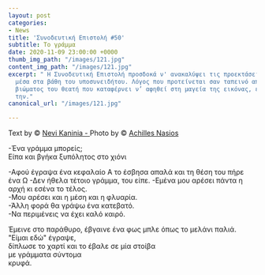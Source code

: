 ```yaml
---
layout: post
categories:
- News
title: 'Συνοδευτική Επιστολή #50'
subtitle: Το γράμμα
date: 2020-11-09 23:00:00 +0000
thumb_img_path: "/images/121.jpg"
content_img_path: "/images/121.jpg"
excerpt: " Η Συνοδευτική Επιστολή προσδοκά ν' ανακαλύψει τις προεκτάσεις της εικόνας
  μέσα στα βάθη του υποσυνειδήτου. Λόγος που προτείνεται σαν ταπεινό απαύγασμα του
  βιώματος του θεατή που καταφέρνει ν’ αφηθεί στη μαγεία της εικόνας, επαναδημιουργώντας
  την."
canonical_url: "/images/121.jpg"

---
```

Text by © <a href="https://www.facebook.com/nevi.kaninia" target="blank">Nevi Kaninia - </a>Photo by © <a href="https://anikon.org/" target="blank">Achilles Nasios</a>

\-Ένα γράμμα μπορείς;  
Είπα και βγήκα ξυπόλητος στο χιόνι

\-Αφού έγραψα ένα κεφαλαίο Α το έσβησα απαλά και τη θέση του πήρε ένα Ω
\-Δεν ήθελα τέτοιο γράμμα, του είπε.
\-Εμένα μου αρέσει πάντα η αρχή κι εσένα το τέλος.  
\-Μου αρέσει και η μέση και η φλυαρία.  
\-Άλλη φορά θα γράψω ένα κατεβατό.  
\-Να περιμένεις να έχει καλό καιρό.

Έμεινε στο παράθυρο, έβγαινε ένα φως μπλε όπως το μελάνι παλιά.  
"Είμαι εδώ" έγραψε,  
δίπλωσε το χαρτί και το έβαλε σε μία στοίβα  
με γράμματα σύντομα  
κρυφά.
